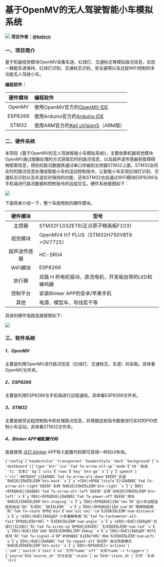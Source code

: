 # 基于OpenMV的无人驾驶智能小车模拟系统
![](https://cdn.jsdelivr.net/gh/kelecn/images@master/post291.png)
**项目作者：@[kelecn](https://github.com/kelecn)**

### 一、项目简介

基于机器视觉模块OpenMV采集车道、红绿灯、交通标志等模拟路况信息，实现一辆能车道保持、红绿灯识别、交通标志识别、安全避障以及远程WiFi控制的多功能无人驾驶小车。

**编程软件：**

| 硬件模块 | 编程软件                                                     |
| :------: | :----------------------------------------------------------- |
|  OpenMV  | 使用OpenMV官方的[OpenMV IDE](https://singtown.com/openmv-download/) |
| ESP8266  | 使用Arduino官方的[Arduino IDE](https://www.arduino.cc/en/software) |
|  STM32   | 使用ARM官方的[Keil uVision5](https://www2.keil.com/mdk5)（ARM版） |

### 二、硬件系统

本项目《基于OpenMV的无人驾驶智能小车模拟系统》，主要依靠机器视觉模块OpenMV通过图像处理的方式获取实时的路况信息，以及超声波传感器获取障碍物距离信息，得到的路况数据再通过串口传输到主控器STM32上面，STM32会将实时的路况信息处理成智能小车的运动控制指令，让智能小车实现红绿灯识别、交通标志识别以及车道实时保持的功能，还有STM32也会通过WiFi模块ESP8266与手机端进行路况数据和控制指令的远程交互。硬件系统框图如下：

![](https://cdn.jsdelivr.net/gh/kelecn/images@master/post292.png)

下面简单介绍一下，整个系统用到的硬件模块。

|   硬件模块   | 型号                                                 |
| :----------: | ---------------------------------------------------- |
|    主控器    | STM32F103ZET6(正点原子精英板F103)                    |
|   视觉模块   | OpenMV4 H7 PLUS（STM32H750VBT6 +OV7725）             |
| 超声波传感器 | HC-SR04                                              |
|   WiFi模块   | ESP8266                                              |
|    执行器    | 双路 H 桥电机驱动、直流电机、开发板自带的LED和蜂鸣器 |
|   控制平台   | 安装Blinker APP的安卓/苹果手机                       |
|     其他     | 电源、模型车、导线若干等                             |

具体的硬件电路连接框图如下:

![](https://cdn.jsdelivr.net/gh/kelecn/images@master/post293.png)

### 三、软件系统

##### 1、OpenMV

主要是利用OpenMV进行路况信息（红绿灯、交通标志、车道）的采取。具体看OpenMV文件夹。

##### 2、ESP8266

主要是利用ESP8266与手机端进行远程通信。具体看ESP8266文件夹。

##### 3、STM32

主要是接受远程控制指令和处理路况信息，并根据这些指令数据进行实时的PID控制小车运动。具体看STM32文件夹。

##### 4、Blinker APP端配置代码

直接使用 [点灯.blinker](https://www.diandeng.tech/home) APP导入配置代码即可获得一样的UI布局。

```
{¨config¨{¨headerColor¨¨transparent¨¨headerStyle¨¨dark¨¨background¨{¨img¨¨assets/img/headerbg.jpg¨¨isFull¨«}}¨dashboard¨|{¨type¨¨btn¨¨ico¨¨fad fa-arrow-alt-up¨¨mode¨É¨t0¨¨前进¨¨t1¨¨文本2¨¨bg¨Ì¨cols¨Ë¨rows¨Ë¨key¨¨btn-go¨´x´Ì´y´Ï¨speech¨|÷¨clr¨¨#076EEF¨}{ßAßBßC¨fad fa-arrow-alt-down¨ßEÉßF¨后退¨ßHßIßJÌßKËßLËßM¨btn-back¨´x´Ì´y´¤CßO|÷ßPßQ¨lstyle¨É}{ßAßBßC¨fad fa-arrow-alt-right¨ßEÉßF¨右转¨ßHßIßJÌßKËßLËßM¨btn-right¨´x´Ï´y´ÒßO|÷ßPßQßUÉ}{ßAßBßC¨fad fa-arrow-alt-left¨ßEÉßF¨左转¨ßHßIßJÌßKËßLËßM¨btn-left¨´x´É´y´ÒßO|÷ßPßQßUÉ}{ßAßBßC¨fad fa-power-off¨ßEÉßF¨停车¨ßHßIßJÌßKËßLËßM¨btn-stoping¨´x´Ï´y´ÏßO|÷ßPßQßUÉ}{ßA¨tex¨ßF¨😋小车远程监控系统😋¨ßH´´ßJËßC´´ßKÍßLÊßM´´´x´Ë´y´ËßO|÷ßPßQßUÊ}{ßA¨num¨ßF¨障碍物距离¨ßC¨fad fa-route¨ßPßQ¨min¨É¨max¨¢1c¨uni¨¨cm¨ßJÉßKÍßLËßM¨num-distance¨´x´É´y´¤EßO|÷ßUÊ}{ßAßgßF¨小车偏移角度¨ßC¨fad fa-tachometer-alt-fast¨ßPßQßjÉßkº0ßl´º´ßJÉßKÍßLËßM¨num-angle¨´x´Í´y´¤EßO|÷ßUÊ}{ßAßgßF¨红绿灯(红1绿2)¨ßC¨fad fa-siren-on¨ßPßQßjÉßkËßl´´ßJÉßKËßLËßM¨num-led¨´x´É´y´ÏßO|÷ßUÉ}{ßA¨deb¨ßEÉßJÉßKÑßLÌßM¨debug¨´x´É´y´ÌßO|÷ßUÉ}{ßAßgßF¨WIFI信号¨ßC¨fad fa-signal-4¨ßP¨#389BEE¨ßjÉßkº0ßl¨dbm¨ßJÉßKËßLËßM¨num-wifi¨´x´Ï´y´ÉßO|÷ßUÉ}{ßAßBßC¨fad fa-repeat-alt¨ßEÊßF¨自动驾驶模式¨ßHßIßJËßKËßLËßM¨btn-auto¨´x´Ì´y´ÒßO|÷ßPßQßUÉ}÷¨actions¨|¦¨cmd¨¦¨switch¨‡¨text¨‡´on´¨打开?name¨¨off¨¨关闭?name¨—÷¨triggers¨|{¨source¨ß16¨source_zh¨¨开关状态¨¨state¨|´on´ß19÷¨state_zh¨|´打开´´关闭´÷}÷}
```
